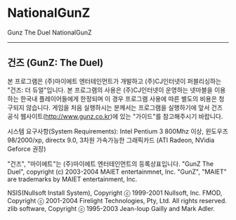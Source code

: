 # NationalGunZ
Gunz The Duel NationalGunZ

---------------------
건즈 (GunZ: The Duel)
---------------------

본 프로그램은 (주)마이에트 엔터테인먼트가 개발하고 (주)CJ인터넷이 퍼블리싱하는 "건즈: 더 듀얼"입니다.
본 프로그램의 사용은 (주)CJ인터넷이 운영하는 넷마블을 이용하는 한국내 플레이어들에게 한정되며 이 경우 프로그램 사용에 따른 별도의 비용은 청구되지 않습니다. 
게임을 처음 실행하시는 분께서는 프로그램을 실행하기에 앞서 건즈 공식 웹사이트(http://www.gunz.co.kr)에 있는 "가이드"를 참고해주시기 바랍니다.


시스템 요구사항(System Requirements):
Intel Pentium 3 800Mhz 이상, 윈도우즈 98/2000/xp, directx 9.0, 3차원 가속가능한 그래픽카드 (ATI Radeon, NVidia Geforce 권장)


"건즈", "마이에트"는 (주)마이에트 엔터테인먼트의 등록상표입니다.
"GunZ The Duel", copyright (c) 2003-2004 MAIET entertainmnet, Inc.
"GunZ", "MAIET" are trademarks by MAIET entertainment, Inc.

NSIS(Nullsoft Install System), Copyright ⓒ 1999-2001 Nullsoft, Inc.
FMOD, Copyright ⓒ 2001-2004 Firelight Technologies, Pty, Ltd. All rights reserved.
zlib software, Copyright ⓒ 1995-2003 Jean-loup Gailly and Mark Adler.
